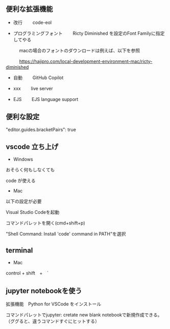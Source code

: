 ## 便利な拡張機能

- 改行　　
code-eol

- プログラミングフォント　　
Ricty Diminished
を設定のFont Familyに指定してやる

　　　macの場合のフォントのダウンロードは例えば、以下を参照

　　　https://hajipro.com/local-development-environment-mac/ricty-diminished
   
- 自動　　
GitHub Copilot

- xxx　　
live server

- EJS　　
EJS language support

## 便利な設定

"editor.guides.bracketPairs": true

## vscode 立ち上げ

- Windows

おそらく何もしなくても

code が使える

- Mac

以下の設定が必要

Visual Studio Codeを起動

コマンドパレットを開く(cmd+shift+p)

"Shell Command: Install 'code' command in PATH"を選択

## terminal

- Mac

control + shift　+　` 

## jupyter notebookを使う

拡張機能　Python for VSCode をインストール

コマンドパレットでjupyter: cretate new blank notebookで新規作成できる。　（ググると、違うコマンドすぐにヒットする）


